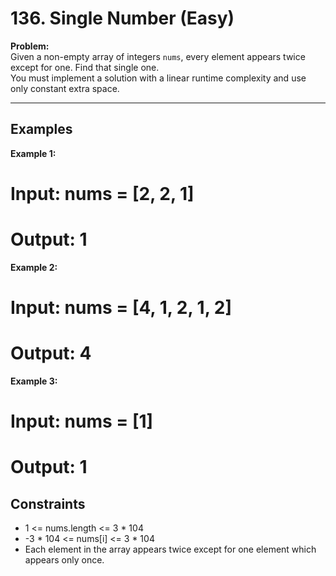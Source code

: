 # 136. Single Number (Easy)

**Problem:**  
Given a non-empty array of integers `nums`, every element appears twice except for one. Find that single one.  
You must implement a solution with a linear runtime complexity and use only constant extra space.

---

## Examples

**Example 1:**

# Input: nums = [2, 2, 1]
# Output: 1


**Example 2:**
# Input: nums = [4, 1, 2, 1, 2]
# Output: 4

**Example 3:**
# Input: nums = [1]
# Output: 1


## Constraints
- 1 <= nums.length <= 3 * 104
- -3 * 104 <= nums[i] <= 3 * 104
- Each element in the array appears twice except for one element which appears only once.

